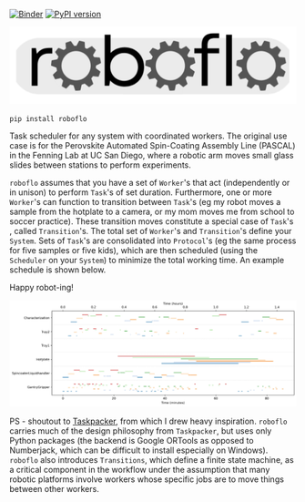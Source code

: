 [![Binder](https://mybinder.org/badge_logo.svg)](https://mybinder.org/v2/gh/rekumar/roboflo/HEAD)
[![PyPI version](https://badge.fury.io/py/roboflo.svg)](https://badge.fury.io/py/roboflo)

![roboflo](/docs/roboflo.png)

`pip install roboflo`

Task scheduler for any system with coordinated workers. The original use case is for the Perovskite Automated Spin-Coating Assembly Line (PASCAL) in the Fenning Lab at UC San Diego, where a robotic arm moves small glass slides between stations to perform experiments. 

`roboflo` assumes that you have a set of `Worker`'s that act (independently or in unison) to perform `Task`'s of set duration. Furthermore, one or more `Worker`'s can function to transition between `Task`'s (eg my robot moves a sample from the hotplate to a camera, or my mom moves me from school to soccer practice). These transition moves constitute a special case of `Task`'s , called `Transition`'s. The total set of `Worker`'s and `Transition`'s define your `System`. Sets of `Task`'s are consolidated into `Protocol`'s (eg the same process for five samples or five kids), which are then scheduled (using the `Scheduler` on your `System`) to minimize the total working time. An example schedule is shown below. 

Happy robot-ing!

![Example Schedule](/docs/exampleschedule.jpg)

PS - shoutout to [Taskpacker](https://github.com/Edinburgh-Genome-Foundry/Taskpacker), from which I drew heavy inspiration. `roboflo` carries much of the design philosophy from `Taskpacker`, but uses only Python packages (the backend is Google ORTools as opposed to Numberjack, which can be difficult to install especially on Windows). `roboflo` also introduces `Transitions`, which define a finite state machine, as a critical component in the workflow under the assumption that many robotic platforms involve workers whose specific jobs are to move things between other workers.
<!-- 

# Examples

## Solution Mixing
Solutions are defined with the `Solution` class. Solutes and solvents are both defined by their formula, which follows the `(name1)(amount1)_(name2)(amount2)_..._(name)(amount)` format. The names do not have to correspond to elements, so you can use placeholders for units that will be mixed. Parentheses can be used to simplify formulae as well: `A2_B2_C` == `(A_B)2_C`. An `alias` can be provided for the solution to simplify later analysis.

```
stock_solutions = [
    Solution(
        solutes='FA_Pb_I3',
        solvent='DMF9_DMSO1',
        molarity=1,
        alias='FAPI'
    ),
    Solution(
        solutes='MA_Pb_I3',
        solvent='DMF9_DMSO1',
        molarity=1,
        alias='MAPI'
    ),
]
```

This process goes for both stock and target solutions. 

```
densetargets = []
for a in np.linspace(0, 0.8, 5):
    densetargets.append(Solution(
        solutes=f"FA{a:0.3f}_MA{1-a:.3f}_Pb_I3",
        solvent="DMF9_DMSO1",
        molarity=1,
        alias=f'FA_{a:.3f}'
    ))
```

Stock and target solutions go into a `Mixer` object

```
sm = Mixer(
    stock_solutions = stock_solutions,
    targets = {
        t:60      #Solution:volume dictionary
        for t in densetargets
    })
```
which is then solved with constraints
```
sm.solve(
    min_volume=20, #minimum volume for a single liquid transfer
    max_inputs = 3 #maximum number of solutions that can be mixed to form one target
    )
```

The results can be displayed in two ways:
- plain text output of liquid transfers, in order. use of the `alias` term really simplifies this output
```
sm.print()
```
```
===== Stock Prep =====
120.00 of FAPI
180.00 of MAPI
====== Mixing =====
Distribute FAPI:
	54.00 to FA_0.600
	36.00 to FA_0.400
	30.00 to FA_0.800
Distribute MAPI:
	60.00 to FA_0.000
	36.00 to FA_0.600
	54.00 to FA_0.400
	30.00 to FA_0.200
Distribute FA_0.600:
	30.00 to FA_0.800
Distribute FA_0.400:
	30.00 to FA_0.200
```

- a graph of solution transfers. This is harder to use in practice, but can give an overview of the mixing path.
```
fig, ax = plt.subplots(figsize=(6,6))
sm.plot(ax=ax)
```
![Example Mixer.plot()](/docs/example_graph.png)

Note that the units of volume here are arbitrary. Using SI units for small volumes might cause numerical issues when solving a mixture strategy (eg you should use 10 microliters instead of 1e-5 liters). 

## Solution Preparation
Mixsol aids in determining the mass of solid reagents needed to form target solutions. We can also check the actual solution formed from recorded reagent masses. Here, the units *do* matter, and you should stick to SI units (mass in grams, volume in liters).

We define solid reagents with the `Powder` class. This requires at least a chemical formula delimited by underscores, similar to the `Solution` definition earlier. If this formula is a proper chemical formula of elements, the molar mass is calculated automatically. If not, you can pass the molar mass directly. The `calculate_molar_mass` function can be used for convenience. `alias` does the same thing it did for `Solution`.

```
from mixsol import Powder, calculate_molar_mass, Weigher

powders = [
    Powder('Cs_I'),
    Powder('Pb_I2'),
    Powder('Pb_Br2'),
    Powder('Pb_Cl2'),
    Powder(
        formula='MA_I',
        molar_mass=calculate_molar_mass('C_H6_N_I'),
        alias='MAI',
    ),
    Powder(
        formula='FA_I',
        molar_mass = calculate_molar_mass('C_H5_N2_I'),
        alias='FAI',
        )
]
```

The list of available `Powder`s is fed into a `Weigher` object

```
weigher = Weigher(
    powders=powders
)
```
which can then be used to determine powder amounts for a given volume of a target `Solution`

```
target=Solution(
    solutes='Cs0.05_FA0.8_MA0.15_Pb_I2.4_Br0.45_Cl0.15',
    solvent='DMF9_DMSO1',
    molarity=1
)

answer = weigher.get_weights(
    target,
    volume=1e-3, #in L
)
print(answer) #masses of each powder, in grams
```
```
{'Cs_I': 0.012990496098, 'Pb_I2': 0.322706258, 'Pb_Br2': 0.082576575, 'Pb_Cl2': 0.020857935, 'MAI': 0.02384543385, 'FAI': 0.1375746568}
```

Finally, we can also generate a `Solution` object by inputting a `{powder:mass}` dictionary into `Weigher`. We will just use the answer from before, but this can be manually input. 
```
result = weigher.weights_to_solution(
    weights=answer,
    volume=1e-3,
    solvent='DMF9_DMSO1',
)
print(result)
```
```
2.4M Cs0.0208_I_MA0.0625_FA0.333_Br0.188_Cl0.0625_Pb0.417 in DMF9_DMSO1
```
The molarity of the output will by default be determined by the largest component amount. This can be a bit silly. Passing a component or a numeric value to `norm` can control the molarity. Note that this does not affect the solution itself, just the relative values of the formula units and the overall molarity.

```
result2 = weigher.weights_to_solution(
    weights=answer,
    volume=1e-3, #in L
    solvent='DMF9_DMSO1',
    norm='Pb', #normalize the formula+molarity such that Pb=1
)
print(result2) #result is a Solution object
```
```
1.0M Cs0.05_I2.4_Pb_MA0.15_Br0.45_Cl0.15_FA0.8 in DMF9_DMSO1
```

`Solution` objects can be compared - even if their molarity/formulae are apparently different, they will show as equal if the effective molarity of each component is within 0.01% between the solutions.

```
result == result2
```
```
True
```

Read the full documentation [here](https://mixsol.readthedocs.io/en/latest/). -->
